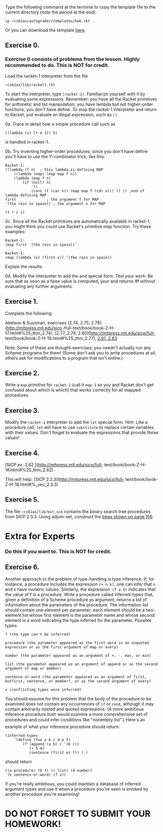 Type the following command at the terminal to copy the template file to the
current directory (note the period at the end):

    
    cp ~cs61as/autograder/templates/hw6.rkt .

Or you can download the template
[here](http://inst.eecs.berkeley.edu/~cs61as/templates/hw6.rkt).

## Exercise 0. 
### Exercise 0 consists of problems from the lesson. Highly recommended to do. This is NOT for credit.
  
Load the racket-1 interpreter from the file

`~cs61as/lib/racket1.rkt `

To start the interpreter, type `(racket-1)`. Familiarize yourself with it by
evaluating some expressions. Remember: you have all the Racket primitives for
arithmetic and list manipulation; you have lambda but not higher-order
functions; you don't have define. To stop the racket-1 interpreter and return
to Racket, just evaluate an illegal expression, such as `()`.

0a. Trace in detail how a simple procedure call such as

`((lambda (x) (+ x 3)) 5) `

is handled in racket-1.

0b. Try inventing higher-order procedures; since you don't have define you'll
have to use the Y-combinator trick, like this:

    Racket-1:
    ((lambda (f n)  ; this lambda is defining MAP 
    	((lambda (map) (map map f n)) 
        (lambda (map f n) 
            (if (null? n) 
                '() 
                (cons (f (car n)) (map map f (cdr n))) )) )) ;end of lambda defining MAP 
    first              ; the argument f for MAP
    '(the rain in spain)) ; the argument n for MAP
    
    (t r i s)

0c. Since all the Racket primitives are automatically available in racket-1,
you might think you could use Racket's primitive map function. Try these
examples:

    Racket-1: 
    (map first '(the rain in spain))`

    Racket-1: 
    (map (lambda (x) (first x)) '(the rain in spain))

Explain the results.

0d. Modify the interpreter to add the and special form. Test your work. Be
sure that as soon as a false value is computed, your and returns #f without
evaluating any further arguments.

## Exercise 1.
  
Complete the following:

Abelson & Sussman, exercises [2.74, 2.75, 2.76](http://mitpress.mit.edu/sicp
/full-text/book/book-Z-H-17.html#%25_thm_2.74), [2.77, 2.79,
2.80](http://mitpress.mit.edu/sicp/full-
text/book/book-Z-H-18.html#%25_thm_2.77), [2.81, 2.83
](http://mitpress.mit.edu/sicp/full-text/book/book-Z-H-18.html#%25_thm_2.81)

Note: Some of these are thought-exercises; you needn't actually run any Scheme
programs for them! (Some don't ask you to write procedures at all; others ask
for modifications to a program that isn't online.)

## Exercise 2.

  
Write a `map` primitive for `racket-1` (call it `map-1` so you and Racket
don't get confused about which is which) that works correctly for all mapped
procedures.

## Exercise 3.

Modify the `racket-1` interpreter to add the `let` special form. Hint: Like a
procedure call, `let` will have to use `substitute` to replace certain
variables with their values. Don't forget to evaluate the expressions that
provide those values!

## Exercise 4.

  
[SICP ex. 2.62 ](http://mitpress.mit.edu/sicp/full-
text/book/book-Z-H-16.html#%25_thm_2.62)

This will help: [SICP 2.3.3](http://mitpress.mit.edu/sicp/full-
text/book/book-Z-H-16.html#%_sec_2.3.3)

## Exercise 5.

  
The file `~cs61as/lib/bst.scm` contains the binary search tree procedures from
SICP 2.3.3. Using adjoin-set, construct the [trees shown on page
156](http://mitpress.mit.edu/sicp/full-text/book/book-Z-H-16.html#%_fig_2.16).

# Extra for Experts

### Do this if you want to. This is NOT for credit.

## Exercise 6.

  
Another approach to the problem of type-handling is type inference. If, for
instance, a procedure includes the expression `(+ n k)`, one can infer that
`n` and `k` have numeric values. Similarly, the expression` (f a b)` indicates
that the value of f is a procedure. Write a procedure called inferred-types
that, given a definition of a Scheme procedure as argument, returns a list of
information about the parameters of the procedure. The information list should
contain one element per parameter; each element should be a two-element list
whose first element is the parameter name and whose second element is a word
indicating the type inferred for the parameter. Possible types:

    
    ? (the type can't be inferred)
    
    procedure (the parameter appeared as the first word in an unquoted expression or as the first argument of map or every)
    
    number (the parameter appeared as an argument of +, -, max, or min)
    
    list (the parameter appeared as an argument of append or as the second argument of map or member)
    
    sentence-or-word (the parameter appeared as an argument of first, butfirst, sentence, or member?, or as the second argument of every)
    
    x (conflicting types were inferred)
    
    

You should assume for this problem that the body of the procedure to be
examined does not contain any occurrences of `if` or `cond`, although it may
contain arbitrarily nested and quoted expressions. (A more ambitious inference
procedure both would examine a more comprehensive set of procedures and could
infer conditions like "nonempty list".) Here's an example of what your
inference procedure should return.

    
    (inferred-types
        '(define (foo a b c d e f)
            (f (append (a b) c '(b c))
               (+ 5 d)
               (sentence (first e) f)) ) )
    
    

should return

    
    ((a procedure) (b ?) (c list) (d number)
     (e sentence-or-word) (f x)) 
    

If you're really ambitious, you could maintain a database of inferred argument
types and use it when a procedure you've seen is invoked by another procedure
you're examining!

# **DO NOT FORGET TO SUBMIT YOUR HOMEWORK!**

